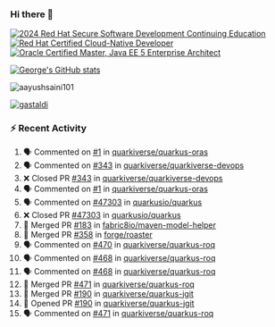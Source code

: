 ### Hi there 👋

<!--START_SECTION:badges-->
[![2024 Red Hat Secure Software Development Continuing Education](https://images.credly.com/size/110x110/images/36a76b78-c5bf-45cf-ac2c-48c3825260c7/blob)](http://www.credly.com/badges/c86e9a17-d2c3-4554-b890-7d0521710eb6 "2024 Red Hat Secure Software Development Continuing Education")
[![Red Hat Certified Cloud-Native Developer](https://images.credly.com/size/110x110/images/12ef4e4e-3d8d-4caf-9ab1-858c5bcb9619/image.png)](http://www.credly.com/badges/b6402e31-0894-48e6-b488-e2e551dcc809 "Red Hat Certified Cloud-Native Developer")
[![Oracle Certified Master, Java EE 5 Enterprise Architect](https://images.credly.com/size/110x110/images/1fa3549c-674c-4779-b3d6-d7d64eac2c23/Oracle-Certification-badge_OC-Master.png)](http://www.credly.com/badges/2565574e-b81d-410e-ab7d-24666ddcbe00 "Oracle Certified Master, Java EE 5 Enterprise Architect")
<!--END_SECTION:badges-->

[![George's GitHub stats](https://github-readme-stats.vercel.app/api?username=gastaldi&show=reviews,prs_merged&hide=contribs,prs&theme=transparent&show_icons=true)](https://github.com/anuraghazra/github-readme-stats)

<p align="left"> <img src="https://komarev.com/ghpvc/?username=gastaldi&label=Profile%20views&color=0e75b6&style=for-the-badge" alt="aayushsaini101" /> </p>

<p align="left"> <a href="https://github.com/ryo-ma/github-profile-trophy"><img src="https://github-profile-trophy.vercel.app/?username=gastaldi" alt="gastaldi" /></a> </p>

### :zap: Recent Activity

<!--START_SECTION:activity-->
1. 🗣 Commented on [#1](https://github.com/quarkiverse/quarkus-oras/issues/1#issuecomment-2805329419) in [quarkiverse/quarkus-oras](https://github.com/quarkiverse/quarkus-oras)
2. 🗣 Commented on [#343](https://github.com/quarkiverse/quarkiverse-devops/pull/343#issuecomment-2805294448) in [quarkiverse/quarkiverse-devops](https://github.com/quarkiverse/quarkiverse-devops)
3. ❌ Closed PR [#343](https://github.com/quarkiverse/quarkiverse-devops/pull/343) in [quarkiverse/quarkiverse-devops](https://github.com/quarkiverse/quarkiverse-devops)
4. 🗣 Commented on [#1](https://github.com/quarkiverse/quarkus-oras/issues/1#issuecomment-2805145502) in [quarkiverse/quarkus-oras](https://github.com/quarkiverse/quarkus-oras)
5. 🗣 Commented on [#47303](https://github.com/quarkusio/quarkus/pull/47303#issuecomment-2805074438) in [quarkusio/quarkus](https://github.com/quarkusio/quarkus)
6. ❌ Closed PR [#47303](https://github.com/quarkusio/quarkus/pull/47303) in [quarkusio/quarkus](https://github.com/quarkusio/quarkus)
7. 🎉 Merged PR [#183](https://github.com/fabric8io/maven-model-helper/pull/183) in [fabric8io/maven-model-helper](https://github.com/fabric8io/maven-model-helper)
8. 🎉 Merged PR [#358](https://github.com/forge/roaster/pull/358) in [forge/roaster](https://github.com/forge/roaster)
9. 🗣 Commented on [#470](https://github.com/quarkiverse/quarkus-roq/pull/470#issuecomment-2797924915) in [quarkiverse/quarkus-roq](https://github.com/quarkiverse/quarkus-roq)
10. 🗣 Commented on [#468](https://github.com/quarkiverse/quarkus-roq/pull/468#issuecomment-2797924479) in [quarkiverse/quarkus-roq](https://github.com/quarkiverse/quarkus-roq)
11. 🗣 Commented on [#468](https://github.com/quarkiverse/quarkus-roq/pull/468#issuecomment-2797913976) in [quarkiverse/quarkus-roq](https://github.com/quarkiverse/quarkus-roq)
12. 🎉 Merged PR [#471](https://github.com/quarkiverse/quarkus-roq/pull/471) in [quarkiverse/quarkus-roq](https://github.com/quarkiverse/quarkus-roq)
13. 🎉 Merged PR [#190](https://github.com/quarkiverse/quarkus-jgit/pull/190) in [quarkiverse/quarkus-jgit](https://github.com/quarkiverse/quarkus-jgit)
14. 💪 Opened PR [#190](https://github.com/quarkiverse/quarkus-jgit/pull/190) in [quarkiverse/quarkus-jgit](https://github.com/quarkiverse/quarkus-jgit)
15. 🗣 Commented on [#471](https://github.com/quarkiverse/quarkus-roq/pull/471#issuecomment-2797808897) in [quarkiverse/quarkus-roq](https://github.com/quarkiverse/quarkus-roq)
<!--END_SECTION:activity-->
